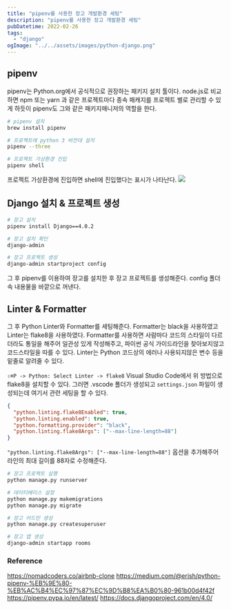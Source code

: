 ```yaml
---
title: "pipenv를 사용한 장고 개발환경 세팅"
description: "pipenv를 사용한 장고 개발환경 세팅"
pubDatetime: 2022-02-26
tags:
  - "django"
ogImage: "../../assets/images/python-django.png"
---
```


## pipenv

pipenv는 Python.org에서 공식적으로 권장하는 패키지 설치 툴이다.
node.js로 비교하면 npm 또는 yarn 과 같은 프로젝트마다 종속 패캐지를 프로젝트 별로 관리할 수 있게 하듯이 pipenv도 그와 같은 패키지매니저의 역할을 한다.

```bash
# pipenv 설치
brew install pipenv

# 프로젝트에 python 3 버전대 설치
pipenv --three

# 프로젝트 가상환경 진입
pipenv shell
```

프로젝트 가상환경에 진입하면 shell에 진입했다는 표시가 나타난다.
![](https://images.velog.io/images/hojin9622/post/d542536e-ba50-40fa-bc44-44b7d093e78b/Screen%20Shot%202022-02-26%20at%2012.49.16%20AM.png)

## Django 설치 & 프로젝트 생성

```bash
# 장고 설치
pipenv install Django==4.0.2

# 장고 설치 확인
django-admin

# 장고 프로젝트 생성
django-admin startproject config
```

그 후 pipenv를 이용하여 장고를 설치한 후 장고 프로젝트를 생성해준다.
config 폴더속 내용물을 바깥으로 꺼낸다.

## Linter & Formatter

그 후 Python Linter와 Formatter를 세팅해준다.
Formatter는 black을 사용하였고 Linter는 flake8을 사용하였다.
Formatter를 사용하면 사람마다 코드의 스타일이 다르더라도 통일을 해주어 일관성 있게 작성해주고,
파이썬 공식 가이드라인을 찾아보지않고 코드스타일을 따를 수 있다.
Linter는 Python 코드상의 에러나 사용되지않은 변수 등을 밑줄로 알려줄 수 있다.

`⇧⌘P -> Python: Select Linter -> flake8`
Visual Studio Code에서 위 방법으로 flake8을 설치할 수 있다.
그러면 .vscode 폴더가 생성되고 `settings.json` 파일이 생성되는데 여기서 관련 세팅을 할 수 있다.

```json
{
  "python.linting.flake8Enabled": true,
  "python.linting.enabled": true,
  "python.formatting.provider": "black",
  "python.linting.flake8Args": ["--max-line-length=88"]
}
```

`"python.linting.flake8Args": ["--max-line-length=88"]` 옵션을 추가해주어 라인의 최대 길이를 88자로 수정해준다.

```bash
# 장고 프로젝트 실행
python manage.py runserver

# 데이터베이스 설정
python manage.py makemigrations
python manage.py migrate

# 장고 어드민 생성
python manage.py createsuperuser

# 장고 앱 생성
django-admin startapp rooms
```

### Reference

<https://nomadcoders.co/airbnb-clone>
<https://medium.com/@erish/python-pipenv-%EB%9E%80-%EB%AC%B4%EC%97%87%EC%9D%B8%EA%B0%80-961b00d4f42f>
<https://pipenv.pypa.io/en/latest/>
<https://docs.djangoproject.com/en/4.0/>
